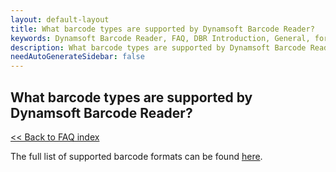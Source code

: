 ```yaml
---
layout: default-layout
title: What barcode types are supported by Dynamsoft Barcode Reader?
keywords: Dynamsoft Barcode Reader, FAQ, DBR Introduction, General, formats
description: What barcode types are supported by Dynamsoft Barcode Reader?
needAutoGenerateSidebar: false
---
```


## What barcode types are supported by Dynamsoft Barcode Reader?

[<< Back to FAQ index](index.md)

The full list of supported barcode formats can be found [here](https://www.dynamsoft.com/barcode-reader/docs/core/introduction/?ver=latest#supported-barcode-formats).
